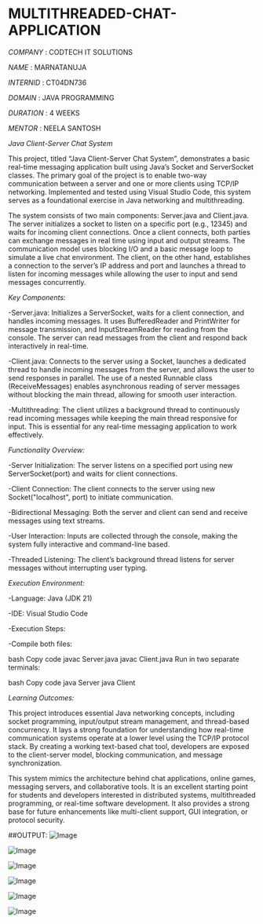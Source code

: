 # MULTITHREADED-CHAT-APPLICATION

*COMPANY* : CODTECH IT SOLUTIONS

*NAME* : MARNATANUJA

*INTERNID* : CT04DN736

*DOMAIN* : JAVA PROGRAMMING

*DURATION* : 4 WEEKS

*MENTOR* : NEELA SANTOSH

*Java Client-Server Chat System* 

This project, titled “Java Client-Server Chat System”, demonstrates a basic real-time messaging application built using Java’s Socket and ServerSocket classes. The primary goal of the project is to enable two-way communication between a server and one or more clients using TCP/IP networking. Implemented and tested using Visual Studio Code, this system serves as a foundational exercise in Java networking and multithreading.

The system consists of two main components: Server.java and Client.java. The server initializes a socket to listen on a specific port (e.g., 12345) and waits for incoming client connections. Once a client connects, both parties can exchange messages in real time using input and output streams. The communication model uses blocking I/O and a basic message loop to simulate a live chat environment. The client, on the other hand, establishes a connection to the server’s IP address and port and launches a thread to listen for incoming messages while allowing the user to input and send messages concurrently.

*Key Components:*

-Server.java: Initializes a ServerSocket, waits for a client connection, and handles incoming messages. It uses BufferedReader and PrintWriter for message transmission, and InputStreamReader for reading from the console. The server can read messages from the client and respond back interactively in real-time.

-Client.java: Connects to the server using a Socket, launches a dedicated thread to handle incoming messages from the server, and allows the user to send responses in parallel. The use of a nested Runnable class (ReceiveMessages) enables asynchronous reading of server messages without blocking the main thread, allowing for smooth user interaction.

-Multithreading: The client utilizes a background thread to continuously read incoming messages while keeping the main thread responsive for input. This is essential for any real-time messaging application to work effectively.

*Functionality Overview:*

-Server Initialization: The server listens on a specified port using new ServerSocket(port) and waits for client connections.

-Client Connection: The client connects to the server using new Socket("localhost", port) to initiate communication.

-Bidirectional Messaging: Both the server and client can send and receive messages using text streams.

-User Interaction: Inputs are collected through the console, making the system fully interactive and command-line based.

-Threaded Listening: The client’s background thread listens for server messages without interrupting user typing.

*Execution Environment:*

-Language: Java (JDK 21)

-IDE: Visual Studio Code

-Execution Steps:

-Compile both files:

bash
Copy code
javac Server.java
javac Client.java
Run in two separate terminals:

bash
Copy code
java Server
java Client

*Learning Outcomes:*

This project introduces essential Java networking concepts, including socket programming, input/output stream management, and thread-based concurrency. It lays a strong foundation for understanding how real-time communication systems operate at a lower level using the TCP/IP protocol stack. By creating a working text-based chat tool, developers are exposed to the client-server model, blocking communication, and message synchronization.

This system mimics the architecture behind chat applications, online games, messaging servers, and collaborative tools. It is an excellent starting point for students and developers interested in distributed systems, multithreaded programming, or real-time software development. It also provides a strong base for future enhancements like multi-client support, GUI integration, or protocol security.

##OUTPUT:
![Image](https://github.com/user-attachments/assets/4895f9b6-2fd2-4a6a-ac95-c6dd40558154)

![Image](https://github.com/user-attachments/assets/44b04cbd-fdce-4ec2-bb0a-e0d9d0b836b2)

![Image](https://github.com/user-attachments/assets/01b13442-c982-4c13-ad6b-928521f0e3d6)

![Image](https://github.com/user-attachments/assets/a24f4068-945d-435a-ac38-9418b0043b6c)

![Image](https://github.com/user-attachments/assets/5d543a7d-f419-4012-9508-c351a5894500)

![Image](https://github.com/user-attachments/assets/1f1412cc-aaf7-443f-8961-f839e831c0d8)




